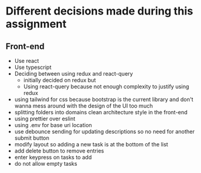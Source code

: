 # Different decisions made during this assignment

## Front-end

 - Use react
 - Use typescript
 - Deciding between using redux and react-query
    - initially decided on redux but
    - Using react-query because not enough complexity to justify using redux
 - using tailwind for css because bootstrap is the current library and don't wanna mess around with the design of the UI too much
 - splitting folders into domains clean architecture style in the front-end
 - using prettier over eslint
 - using .env for base uri location
 - use debounce sending for updating descriptions so no need for another submit button
 - modify layout so adding a new task is at the bottom of the list
 - add delete button to remove entries
 - enter keypress on tasks to add
 - do not allow empty tasks